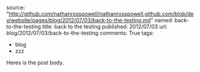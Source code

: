 source: "http://github.com/nathanrosspowell/nathanrosspowell.github.com/blob/dev/website/pages/blog/2012/07/03/back-to-the-testing.md"
named: back-to-the-testing
title: back to the testing
published: 2012/07/03
url: blog/2012/07/03/back-to-the-testing
comments: True
tags:
- blog
- zzz

Heres is the post body.
